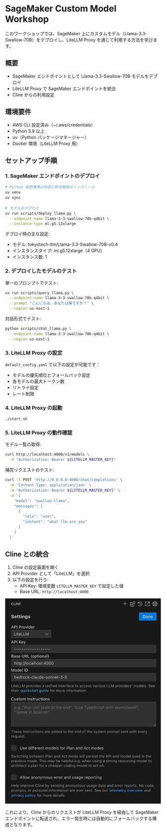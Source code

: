 # SageMaker Custom Model Workshop

このワークショップでは、SageMaker 上にカスタムモデル（Llama-3.3-Swallow-70B）をデプロイし、LiteLLM Proxy を通じて利用する方法を学びます。

## 概要

- SageMaker エンドポイントとして Llama-3.3-Swallow-70B モデルをデプロイ
- LiteLLM Proxy で SageMaker エンドポイントを統合
- Cline からの利用設定

## 環境要件

- AWS CLI 設定済み（~/.aws/credentials）
- Python 3.9 以上
- uv（Python パッケージマネージャー）
- Docker 環境（LiteLLM Proxy 用）

## セットアップ手順

### 1. SageMaker エンドポイントのデプロイ

```bash
# Python 仮想環境の作成と依存関係のインストール
uv venv
uv sync

# モデルのデプロイ
uv run scripts/deploy_llama.py \
  --endpoint-name llama-3-3-swallow-70b-q4bit \
  --instance-type ml.g5.12xlarge
```

デプロイ時の主な設定:
- モデル: tokyotech-llm/Llama-3.3-Swallow-70B-v0.4
- インスタンスタイプ: ml.g5.12xlarge（4 GPU）
- インスタンス数: 1

### 2. デプロイしたモデルのテスト

単一のプロンプトでテスト:
```bash
uv run scripts/query_llama.py \
  --endpoint-name llama-3-3-swallow-70b-q4bit \
  --prompt "こんにちは、あなたは誰ですか？" \
  --region us-east-1
```

対話形式でテスト:
```bash
python scripts/chat_llama.py \
  --endpoint-name llama-3-3-swallow-70b-q4bit \
  --region us-east-1
```

### 3. LiteLLM Proxy の設定

`default_config.yaml` で以下の設定が可能です：

- モデルの優先順位とフォールバック設定
- 各モデルの最大トークン数
- リトライ設定
- レート制限

### 4. LiteLLM Proxy の起動

```bash
./start.sh
```

### 5. LiteLLM Proxy の動作確認

モデル一覧の取得:
```bash
curl http://localhost:4000/v1/models \
  -H "Authorization: Bearer ${LITELLM_MASTER_KEY}"
```

補完リクエストのテスト:
```bash
curl -X POST 'http://0.0.0.0:4000/chat/completions' \
  -H 'Content-Type: application/json' \
  -H "Authorization: Bearer ${LITELLM_MASTER_KEY}" \
  -d '{
    "model": "swallow-llama",
    "messages": [
      {
        "role": "user",
        "content": "what llm are you"
      }
    ]
  }'
```

## Cline との統合

1. Cline の設定画面を開く
2. API Provider として「LiteLLM」を選択
3. 以下の設定を行う:
   - API Key: 環境変数 `LITELLM_MASTER_KEY` で設定した値
   - Base URL: `http://localhost:4000`

![cline での LiteLLM 設定](images/cline-litellm.png)

これにより、Cline からのリクエストが LiteLLM Proxy を経由して SageMaker エンドポイントに転送され、エラー発生時には自動的にフォールバックする構成となります。
